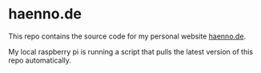 # haenno.de

This repo contains the source code for my personal website [haenno.de](https://haenno.de).

My local raspberry pi is running a script that pulls the latest version of this repo automatically.

